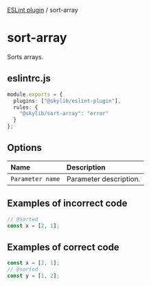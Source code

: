 [ESLint plugin](index.md) / sort-array

# sort-array

Sorts arrays.

## eslintrc.js

```ts
module.exports = {
  plugins: ["@skylib/eslint-plugin"],
  rules: {
    "@skylib/sort-array": "error"
  }
};
```

## Options

| Name | Description |
| :------ | :------ |
| `Parameter name` | Parameter description. |


## Examples of incorrect code

```ts
// @sorted
const x = [2, 1];
```

## Examples of correct code

```ts
const x = [2, 1];
// @sorted
const y = [1, 2];
```

